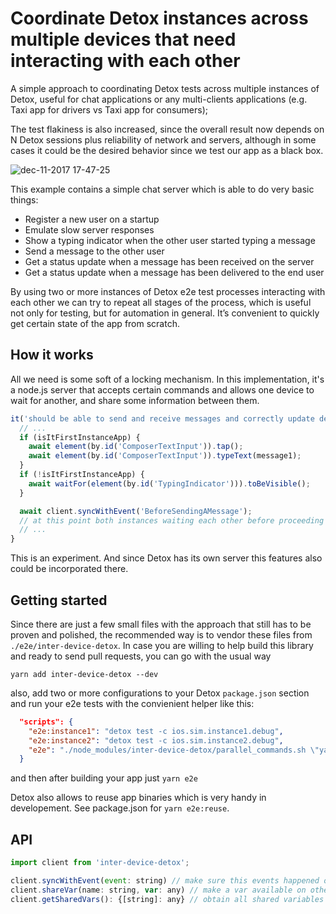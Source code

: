 # Coordinate Detox instances across multiple devices that need interacting with each other


A simple approach to coordinating Detox tests across multiple instances of Detox, useful for chat applications or any multi-clients applications (e.g. Taxi app for drivers vs Taxi app for consumers);

The test flakiness is also increased, since the overall result now depends on N Detox sessions plus reliability of network and servers, although in some cases it could be the desired behavior since we test our app as a black box.

![dec-11-2017 17-47-25](https://user-images.githubusercontent.com/1004115/33836772-6e25f5a4-de9b-11e7-8fc4-7ec78d179b8b.gif)

This example contains a simple chat server which is able to do very basic things:
* Register a new user on a startup
* Emulate slow server responses
* Show a typing indicator when the other user started typing a message
* Send a message to the other user
* Get a status update when a message has been received on the server
* Get a status update when a message has been delivered to the end user

By using two or more instances of Detox e2e test processes interacting with each other we can try to repeat all stages of the process, which is useful not only for testing, but for automation in general. It’s convenient to quickly get certain state of the app from scratch.  

## How it works

All we need is some soft of a locking mechanism. In this implementation, it's a node.js server that accepts certain commands and allows one device to wait for another, and share some information between them.

```js
it('should be able to send and receive messages and correctly update delivery statuses', async () => {
  // ...
  if (isItFirstInstanceApp) {
    await element(by.id('ComposerTextInput')).tap();
    await element(by.id('ComposerTextInput')).typeText(message1);
  }
  if (!isItFirstInstanceApp) {
    await waitFor(element(by.id('TypingIndicator'))).toBeVisible();
  }

  await client.syncWithEvent('BeforeSendingAMessage');
  // at this point both instances waiting each other before proceeding by using a server
  // ...
}
```

This is an experiment. And since Detox has its own server this features also could be incorporated there.

## Getting started

Since there are just a few small files with the approach that still has to be proven and polished, the recommended way is to vendor these files from `./e2e/inter-device-detox`. In case you are willing to help build this library and ready to send pull requests, you can go with the usual way

```
yarn add inter-device-detox --dev
```

also, add two or more configurations to your Detox `package.json` section and run your e2e tests with the convienient helper like this:

```json
  "scripts": {
    "e2e:instance1": "detox test -c ios.sim.instance1.debug",
    "e2e:instance2": "detox test -c ios.sim.instance2.debug",
    "e2e": "./node_modules/inter-device-detox/parallel_commands.sh \"yarn e2e:instance1\" \"yarn e2e:instance\""
  }
```

and then after building your app just `yarn e2e`

Detox also allows to reuse app binaries which is very handy in developement. See package.json for `yarn e2e:reuse`.

## API

```javascript
import client from 'inter-device-detox';

client.syncWithEvent(event: string) // make sure this events happened on every device, a simple locking mechanism
client.shareVar(name: string, var: any) // make a var available on other app instances
client.getSharedVars(): {[string]: any} // obtain all shared variables from other devices
```

```

```
```
